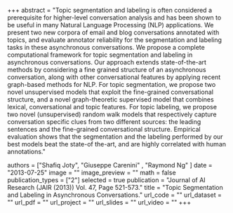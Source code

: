 +++
abstract = "Topic segmentation and labeling is often considered a prerequisite for higher-level conversation analysis and has been shown to be useful in many Natural Language Processing (NLP) applications. We present two new corpora of email and blog conversations annotated with topics, and evaluate annotator reliability for the segmentation and labeling tasks in these asynchronous conversations. We propose a complete computational framework for topic segmentation and labeling in asynchronous conversations. Our approach extends state-of-the-art methods by considering a fine grained structure of an asynchronous conversation, along with other conversational features by applying recent graph-based methods for NLP. For topic segmentation, we propose two novel unsupervised models that exploit the fine-grained conversational structure, and a novel graph-theoretic supervised model that combines lexical, conversational and topic features. For topic labeling, we propose two novel (unsupervised) random walk models that respectively capture conversation specific clues from two different sources: the leading sentences and the fine-grained conversational structure. Empirical evaluation shows that the segmentation and the labeling performed by our best models beat the state-of the-art, and are highly correlated with human annotations." 

authors = ["Shafiq Joty", "Giuseppe Carenini" , "Raymond Ng" ]
date = "2013-07-25"
image = ""
image_preview = ""
math = false
publication_types = ["2"]
selected = true
publication = "Journal of AI Research (JAIR (2013)) Vol. 47, Page 521-573."
title = "Topic Segmentation and Labeling in Asynchronous Conversations."
url_code = ""
url_dataset = ""
url_pdf = ""
url_project = ""
url_slides = ""
url_video = ""
+++


